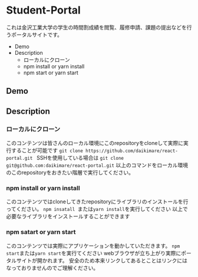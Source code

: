 # Student-Portal
これは金沢工業大学の学生の時間割成績を閲覧、履修申請、課題の提出などを行うポータルサイトです。
- Demo
- Description
  - ローカルにクローン
  - npm install or yarn install
  - npm start or yarn start

## Demo

## Description
### ローカルにクローン
このコンテンツは皆さんのローカル環境にこのrepositoryをcloneして実際に実行することが可能です
`git clone https://github.com/daikimare/react-portal.git `
SSHを使用している場合は
`git clone git@github.com:daikimare/react-portal.git`
以上のコマンドをローカル環境のこのrepositoryをおきたい階層で実行してください。
### npm install or yarn install
このコンテンツではcloneしてきたrepositoryにライブラリのインストールを行ってください。
`npm insatall `または`yarn install`を実行してください
以上で必要なライブラリをインストールすることができます
### npm satart or yarn start
このコンテンツでは実際にアプリケーションを動かしていただきます。
`npm start`または`yarn start`を実行てください
webブラウザが立ち上がり実際にポータルサイトが開かれます。
安全のため本来リンクしてあるとことはリンクにはなっておりませんのでご理解ください。

